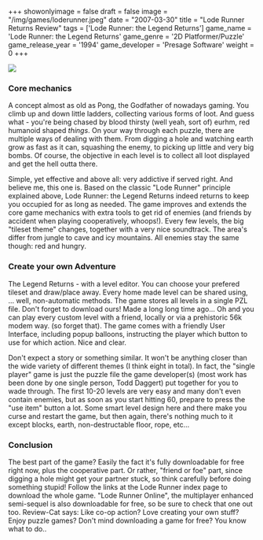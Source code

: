 +++
showonlyimage = false
draft = false
image = "/img/games/loderunner.jpeg"
date = "2007-03-30"
title = "Lode Runner Returns Review"
tags = ['Lode Runner: the Legend Returns']
game_name = 'Lode Runner: the Legend Returns'
game_genre = '2D Platformer/Puzzle'
game_release_year = '1994'
game_developer = 'Presage Software'
weight = 0
+++

<img src="/img/Guides/LodeRunnerReturns.jpg">

### Core mechanics

A concept almost as old as Pong, the Godfather of nowadays gaming. You climb up and down little ladders, collecting various forms of loot. And guess what - you're being chased by blood thirsty (well yeah, sort of) eurhm, red humanoid shaped *things*. On your way through each puzzle, there are multiple ways of dealing with them. From digging a hole and watching earth grow as fast as it can, squashing the enemy, to picking up little and very big bombs. Of course, the objective in each level is to collect all loot displayed and get the hell outta there.

Simple, yet effective and above all: very addictive if served right. And believe me, this one is. Based on the classic "Lode Runner" principle explained above, Lode Runner: the Legend Returns indeed returns to keep you occupied for as long as needed. The game improves and extends the core game mechanics with extra tools to get rid of enemies (and friends by accident when playing cooperatively, whoops!). Every few levels, the big "tileset theme" changes, together with a very nice soundtrack. The area's differ from jungle to cave and icy mountains. All enemies stay the same though: red and hungry.

### Create your own Adventure

The Legend Returns - with a level editor. You can choose your prefered tileset and draw/place away. Every home made level can be shared using, ... well, non-automatic methods. The game stores all levels in a single PZL file. Don't forget to download ours! Made a long long time ago... Oh and you can play every custom level with a friend, locally or via a prehistoric 56k modem way. (so forget that). The game comes with a friendly User Interface, including popup balloons, instructing the player which button to use for which action. Nice and clear.

Don't expect a story or something similar. It won't be anything closer than the wide variety of different themes (I think eight in total). In fact, the "single player" game is just the puzzle file the game developer(s) (most work has been done by one single person, Todd Daggert) put together for you to wade through. The first 10-20 levels are very easy and many don't even contain enemies, but as soon as you start hitting 60, prepare to press the "use item" button a lot. Some smart level design here and there make you curse and restart the game, but then again, there's nothing much to it except blocks, earth, non-destructable floor, rope, etc...

### Conclusion

The best part of the game? Easily the fact it's fully downloadable for free right now, plus the cooperative part. Or rather, "friend or foe" part, since digging a hole might get your partner stuck, so think carefully before doing something stupid! Follow the links at the Lode Runner index page to download the whole game. "Lode Runner Online", the multiplayer enhanced semi-sequel is also downloadable for free, so be sure to check that one out too.
Review-Cat says: Like co-op action? Love creating your own stuff? Enjoy puzzle games? Don't mind downloading a game for free? You know what to do..
 